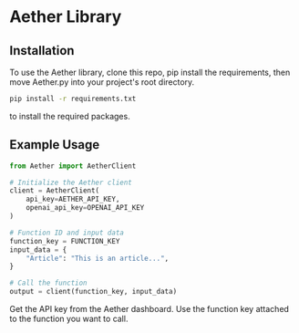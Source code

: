 # Aether Library

## Installation
To use the Aether library, clone this repo, pip install the requirements, then move Aether.py into your project's root directory.

```bash
pip install -r requirements.txt 
```
to install the required packages. 


## Example Usage

```python
from Aether import AetherClient

# Initialize the Aether client
client = AetherClient(
    api_key=AETHER_API_KEY, 
    openai_api_key=OPENAI_API_KEY
)

# Function ID and input data
function_key = FUNCTION_KEY
input_data = {
    "Article": "This is an article...",
}

# Call the function
output = client(function_key, input_data)
```

Get the API key from the Aether dashboard. Use the function key attached to the function you want to call.